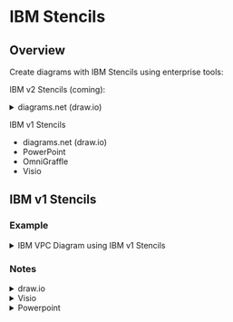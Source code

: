 # IBM Stencils

## Overview

Create diagrams with IBM Stencils using enterprise tools:

IBM v2 Stencils (coming):
<details><summary>diagrams.net (draw.io)</summary>
<p>

**NOTE: For IBM internal designs/diagrams, you must use the desktop application (2.) to create or edit a diagram. The draw.io/diagrams.net web application (1.) is only approved for public designs that contain no forward-looking material**.

1. To use the IBM Stencils on draw.io/diagrams.net in your browser: https://draw.io/?libs=ibm

2. To use the IBM Stencils on the [draw.io desktop application](https://github.com/jgraph/drawio-desktop/releases) do the following:

   1. Open application and click on "+ More Shapes" in the bottom left panel.
   2. Scroll down to the "Networking" section and check "IBM".
   3. Click "Apply" to finish.

   IBM Stencils should now be available in the embedded categories in the left panel.
</details>

IBM v1 Stencils
- diagrams.net (draw.io)
- PowerPoint
- OmniGraffle
- Visio

## IBM v1 Stencils

### Example

<details><summary>IBM VPC Diagram using IBM v1 Stencils</summary>
<img src="/images/ibm_vpc_architecture_drawio.png">
</details>

### Notes

<details><summary>draw.io</summary>
<p>
1. Boxes are implemented as draw.io containers.

2. Folders for draw.io on this github are used for changes not on draw.io and are subject to change.

Fixed Issues:

- Issue #723 where overlaying a box across other boxes may cause underlying boxes to expand and have to be resized such as when placing a security group box across multiple subnet boxes.  This scenario is working as designed so draw.io added a new property "expand" to swimlanes for our boxes.  The current behavior is the default with expand=1 and our boxes are set to expand=0.

</p>
</details>

<details><summary>Visio</summary>
<p>

1. Boxes are implemented as Visio containers.

2. Box tags are currently separate and can optionally be placed on upper left corner of boxes.

</p>
</details>

<details><summary>Powerpoint</summary>
<p>

1. Refer to all-ibm-cloud-architecture-icons-October2019-WithVPCUpdatesFebruary2020.pptx on this github.

</p>
</details>

